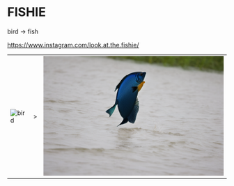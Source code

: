 # FISHIE

bird -> fish

https://www.instagram.com/look.at.the.fishie/

<table>
  <tr>
    <td><img src=".github/assets/bird.jpeg" alt="bird" width="500"/></td>
    <td>></td>
    <td><img src=".github/assets/fish.png" alt="fish" width="500"/></td>
  </tr>
</table>
